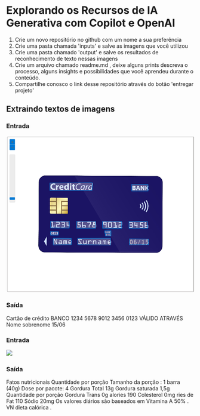 # Explorando os Recursos de IA Generativa com Copilot e OpenAI

1. Crie um novo repositório no github com um nome a sua preferência
2. Crie uma pasta chamada 'inputs' e salve as imagens que você utilizou
3. Crie uma pasta chamado 'output' e salve os resultados de reconhecimento de texto nessas imagens
4. Crie um arquivo chamado readme.md , deixe alguns prints descreva o processo, alguns insights e possibilidades que você aprendeu durante o conteúdo.
5. Compartilhe conosco o link desse repositório através do botão 'entregar projeto'

## Extraindo textos de imagens

### Entrada

![](https://github.com/DevRipp/LAB---Explorando-os-Recursos-de-IA-Generativa-com-Copilot-e-OpenAI/blob/main/Inputs/imagem1.png)

### Saída

Cartão de crédito
BANCO
1234 5678 9012 3456
0123
VÁLIDO
ATRAVÉS
Nome sobrenome
15/06

### Entrada

![]([[https://github.com/DevRipp/LAB-Reconhecimento-Facial/blob/main/LAB%20-%20imagem1.png](https://github.com/DevRipp/LAB---Explorando-os-Recursos-de-IA-Generativa-com-Copilot-e-OpenAI/blob/main/Inputs/imagem1.png)https://github.com/DevRipp/LAB---Explorando-os-Recursos-de-IA-Generativa-com-Copilot-e-OpenAI/blob/main/Inputs/imagem1.png](https://github.com/DevRipp/LAB---Explorando-os-Recursos-de-IA-Generativa-com-Copilot-e-OpenAI/blob/main/Inputs/imagem2.png)https://github.com/DevRipp/LAB---Explorando-os-Recursos-de-IA-Generativa-com-Copilot-e-OpenAI/blob/main/Inputs/imagem2.png)

### Saída

Fatos nutricionais
Quantidade por porção
Tamanho da porção : 1 barra (40g)
Dose por pacote: 4
Gordura Total 13g
Gordura saturada 1,5g
Quantidade por porção
Gordura Trans 0g
alories 190
Colesterol 0mg
ries de Fat 110
Sódio 20mg
Os valores diários são baseados em
Vitamina A 50% . VN
dieta calórica .
